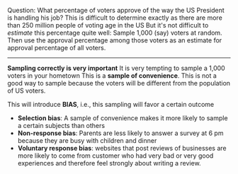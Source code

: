Question: What percentage of voters approve of the way the US President is handling his job?
This is difficult to determine exactly as there are more than 250 million people of voting age in the US
But it's not difficult to *estimate* this percentage quite well:
	Sample 1,000 (say) voters at random. Then use the approval percentage among those voters as an estimate for approval percentage of all voters.

---
**Sampling correctly is very important**
It is very tempting to sample a 1,000 voters in your hometown
This is a **sample of convenience**. This is not a good way to sample because the voters will be different from the population of US voters.

This will introduce **BIAS**, i.e., this sampling will favor a certain outcome
* **Selection bias**: A sample of convenience makes it more likely to sample a certain subjects than others
* **Non-response bias**: Parents are less likely to answer a survey at 6 pm because they are busy with children and dinner
* **Voluntary response bias**: websites that post reviews of businesses are more likely to come from customer who had very bad or very good experiences and therefore feel strongly about writing a review.